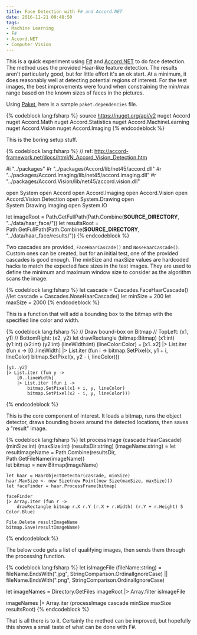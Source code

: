 ```yaml
---
title: Face Detection with F# and Accord.NET
date: 2016-11-21 09:48:50
tags:
- Machine Learning
- F#
- Accord.NET
- Computer Vision
---
```


This is a quick experiment using [F#](http://fsharp.org/) and [Accord.NET](http://accord-framework.net/) to do face detection.  The method uses the provided Haar-like feature detection.  The results aren't particularly good, but for little effort it's an ok start.  At a minimum, it does reasonably well at detecting potential regions of interest.  For the test images, the best improvements were found when constraining the min/max range based on the known sizes of faces in the pictures.

Using [Paket](https://github.com/fsprojects/Paket), here is a sample ```paket.dependencies``` file.

{% codeblock lang:fsharp %}
source https://nuget.org/api/v2
nuget Accord
nuget Accord.Math
nuget Accord.Statistics
nuget Accord.MachineLearning
nuget Accord.Vision
nuget Accord.Imaging
{% endcodeblock %}

This is the boring setup stuff.  

{% codeblock lang:fsharp %}
// ref: http://accord-framework.net/docs/html/N_Accord_Vision_Detection.htm

#i "../packages"
#r "../packages/Accord/lib/net45/accord.dll"
#r "../packages/Accord.Imaging/lib/net45/accord.imaging.dll"
#r "../packages/Accord.Vision/lib/net45/accord.vision.dll"

open System
open Accord
open Accord.Imaging
open Accord.Vision
open Accord.Vision.Detection
open System.Drawing
open System.Drawing.Imaging
open System.IO

let imageRoot = Path.GetFullPath(Path.Combine(__SOURCE_DIRECTORY__, "../data/haar_face/"))
let resultsRoot = Path.GetFullPath(Path.Combine(__SOURCE_DIRECTORY__, "../data/haar_face/results/"))
{% endcodeblock %}

Two cascades are provided, ```FaceHaarCascade()``` and ```NoseHaarCascade()```.  Custom ones can be created, but for an initial test, one of the provided cascades is good enough.  The minSize and maxSize values are hardcoded hacks to match the expected face sizes in the test images.  They are used to define the minimum and maximum window size to consider as the algorithm scans the image.

{% codeblock lang:fsharp %}
let cascade = Cascades.FaceHaarCascade()
//let cascade = Cascades.NoseHaarCascade()
let minSize = 200 
let maxSize = 2000
{% endcodeblock %}

This is a function that will add a bounding box to the bitmap with the specified line color and width.

{% codeblock lang:fsharp %}
// Draw bound-box on Bitmap 
// TopLeft: (x1, y1)
// BottomRight: (x2, y2) 
let drawRectangle (bitmap:Bitmap) (x1:int) (y1:int) (x2:int) (y2:int) (lineWidth:int) (lineColor:Color) = 
    [x1..x2] 
    |> List.iter (fun x ->
        [0..lineWidth] 
        |> List.iter (fun i -> 
            bitmap.SetPixel(x, y1 + i, lineColor) 
            bitmap.SetPixel(x, y2 - i, lineColor)))

    [y1..y2] 
    |> List.iter (fun y -> 
        [0..lineWidth] 
        |> List.iter (fun i -> 
            bitmap.SetPixel(x1 + i, y, lineColor) 
            bitmap.SetPixel(x2 - i, y, lineColor)))
{% endcodeblock %}

This is the core component of interest.  It loads a bitmap, runs the object detector, draws bounding boxes around the detected locations, then saves a "result" image.

{% codeblock lang:fsharp %}
let processImage (cascade:HaarCascade) (minSize:int) (maxSize:int) (resultsDir:string) (imageName:string) =
    let resultImageName = Path.Combine(resultsDir, Path.GetFileName(imageName))        
    let bitmap = new Bitmap(imageName)

    let haar = HaarObjectDetector(cascade, minSize)
    haar.MaxSize <- new Size(new Point(new Size(maxSize, maxSize)))
    let faceFinder = haar.ProcessFrame(bitmap)

    faceFinder
    |> Array.iter (fun r -> 
        drawRectangle bitmap r.X r.Y (r.X + r.Width) (r.Y + r.Height) 5 Color.Blue)

    File.Delete resultImageName
    bitmap.Save(resultImageName)
{% endcodeblock %}

The below code gets a list of qualifying images, then sends them through the processing function.

{% codeblock lang:fsharp %}
let isImageFile (fileName:string) = 
    fileName.EndsWith(".jpg", StringComparison.OrdinalIgnoreCase)
    || fileName.EndsWith(".png", StringComparison.OrdinalIgnoreCase)

let imageNames = 
    Directory.GetFiles imageRoot 
    |> Array.filter isImageFile

imageNames 
|> Array.iter (processImage cascade minSize maxSize resultsRoot)
{% endcodeblock %}

That is all there is to it.  Certainly the method can be improved, but hopefully this shows a small taste of what can be done with F#.

